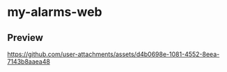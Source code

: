 # my-alarms-web

## Preview

https://github.com/user-attachments/assets/d4b0698e-1081-4552-8eea-7143b8aaea48


